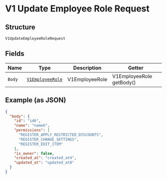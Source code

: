 
# V1 Update Employee Role Request

## Structure

`V1UpdateEmployeeRoleRequest`

## Fields

| Name | Type | Description | Getter |
|  --- | --- | --- | --- |
| `Body` | [`V1EmployeeRole`](/doc/models/v1-employee-role.md) | V1EmployeeRole | V1EmployeeRole getBody() |

## Example (as JSON)

```json
{
  "body": {
    "id": "id6",
    "name": "name6",
    "permissions": [
      "REGISTER_APPLY_RESTRICTED_DISCOUNTS",
      "REGISTER_CHANGE_SETTINGS",
      "REGISTER_EDIT_ITEM"
    ],
    "is_owner": false,
    "created_at": "created_at4",
    "updated_at": "updated_at8"
  }
}
```

